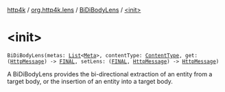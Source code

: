 [http4k](../../index.md) / [org.http4k.lens](../index.md) / [BiDiBodyLens](index.md) / [&lt;init&gt;](./-init-.md)

# &lt;init&gt;

`BiDiBodyLens(metas: `[`List`](https://kotlinlang.org/api/latest/jvm/stdlib/kotlin.collections/-list/index.html)`<`[`Meta`](../-meta/index.md)`>, contentType: `[`ContentType`](../../org.http4k.core/-content-type/index.md)`, get: (`[`HttpMessage`](../../org.http4k.core/-http-message/index.md)`) -> `[`FINAL`](index.md#FINAL)`, setLens: (`[`FINAL`](index.md#FINAL)`, `[`HttpMessage`](../../org.http4k.core/-http-message/index.md)`) -> `[`HttpMessage`](../../org.http4k.core/-http-message/index.md)`)`

A BiDiBodyLens provides the bi-directional extraction of an entity from a target body, or the insertion of an entity
into a target body.

